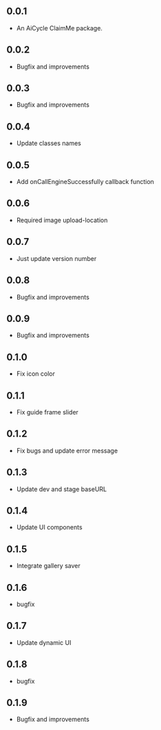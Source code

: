 ## 0.0.1

* An AiCycle ClaimMe package.

## 0.0.2

* Bugfix and improvements

## 0.0.3

* Bugfix and improvements

## 0.0.4

* Update classes names

## 0.0.5

* Add onCallEngineSuccessfully callback function

## 0.0.6

* Required image upload-location

## 0.0.7

* Just update version number

## 0.0.8

* Bugfix and improvements

## 0.0.9

* Bugfix and improvements

## 0.1.0

* Fix icon color

## 0.1.1

* Fix guide frame slider

## 0.1.2

* Fix bugs and update error message

## 0.1.3

* Update dev and stage baseURL

## 0.1.4

* Update UI components

## 0.1.5

* Integrate gallery saver

## 0.1.6

* bugfix

## 0.1.7

* Update dynamic UI

## 0.1.8

* bugfix

## 0.1.9

* Bugfix and improvements
